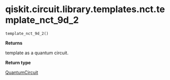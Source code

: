 <span id="qiskit-circuit-library-templates-nct-template-nct-9d-2" />

# qiskit.circuit.library.templates.nct.template\_nct\_9d\_2

<span id="undefined" />

`template_nct_9d_2()`

**Returns**

template as a quantum circuit.

**Return type**

[QuantumCircuit](qiskit.circuit.QuantumCircuit#qiskit.circuit.QuantumCircuit "qiskit.circuit.QuantumCircuit")
